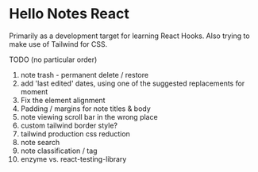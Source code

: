 # Hello Notes React

Primarily as a development target for learning React Hooks.
Also trying to make use of Tailwind for CSS.

TODO (no particular order)

1. note trash - permanent delete / restore
2. add 'last edited' dates, using one of the suggested replacements for moment
3. Fix the element alignment
4. Padding / margins for note titles & body
5. note viewing scroll bar in the wrong place
6. custom tailwind border style?
7. tailwind production css reduction
8. note search
9. note classification / tag
10. enzyme vs. react-testing-library
